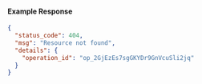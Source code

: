 
#### Example Response
```json
{
  "status_code": 404,
  "msg": "Resource not found",
  "details": {
    "operation_id": "op_2GjEzEs7sgGKYDr9GnVcuSli2jq"
  }
}